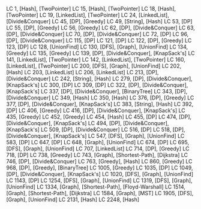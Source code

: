LC 1, [Hash], [TwoPointer]
LC 15, [Hash], [TwoPointer]
LC 18, [Hash], [TwoPointer]
LC 19, [LinkedList], [TwoPointer]
LC 24, [LinkedList], [Divide&Conquer]
LC 45, [DP], [Greedy]
LC 49, [String], [Hash]
LC 53, [DP]
LC 55, [DP], [Greedy]
LC 56, [Greedy]
LC 62, [DP], [Divide&Conquer]
LC 63, [DP], [Divide&Conquer]
LC 70, [DP], [Divide&Conquer]
LC 72, [DP]
LC 96, [DP], [Divide&Conquer]
LC 115, [DP]
LC 121, [DP]
LC 122, [DP], [Greedy]
LC 123, [DP]
LC 128, [UnionFind]
LC 130, [DFS], [Graph], [UnionFind]
LC 134, [Greedy]
LC 135, [Greedy]
LC 139, [DP], [Divide&Conquer], [KnapSack's]
LC 141, [LinkedList], [TwoPointer]
LC 142, [LinkedList], [TwoPointer]
LC 160, [LinkedList], [TwoPointer]
LC 200, [DFS], [Graph], [UnionFind]
LC 202, [Hash]
LC 203, [LinkedList]
LC 206, [LinkedList]
LC 213, [DP], [Divide&Conquer]
LC 242, [String], [Hash]
LC 279, [DP], [Divide&Conquer], [KnapSack's]
LC 300, [DP]
LC 309, [DP]
LC 322, [DP], [Divide&Conquer], [KnapSack's]
LC 337, [DP], [Divide&Conquer], [BinaryTree]
LC 343, [DP], [Divide&Conquer]
LC 349, [Hash]
LC 350, [Hash]
LC 376, [DP], [Greedy]
LC 377, [DP], [Divide&Conquer], [KnapSack's]
LC 383, [String], [Hash]
LC 392, [DP]
LC 406, [Greedy]
LC 416, [DP], [Divide&Conquer], [KnapSack's]
LC 435, [Greedy]
LC 452, [Greedy]
LC 454, [Hash]
LC 455, [DP]
LC 474, [DP], [Divide&Conquer], [KnapSack's]
LC 494, [DP], [Divide&Conquer], [KnapSack's]
LC 509, [DP], [Divide&Conquer]
LC 516, [DP]
LC 518, [DP], [Divide&Conquer], [KnapSack's]
LC 547, [DFS], [Graph], [UnionFind]
LC 583, [DP]
LC 647, [DP]
LC 648, [Graph], [UnionFind]
LC 674, [DP]
LC 695, [DFS], [Graph], [UnionFind]
LC 707, [LinkedList]
LC 714, [DP], [Greedy]
LC 718, [DP]
LC 738, [Greedy]
LC 743, [Graph], [Shortest-Path], [Dijkstra]
LC 746, [DP], [Divide&Conquer]
LC 763, [Greedy], [Hash]
LC 860, [Greedy]
LC 968, [DP], [Greedy], [BinaryTree]
LC 1005, [Greedy]
LC 1035, [DP]
LC 1049, [DP], [Divide&Conquer], [KnapSack's]
LC 1020, [DFS], [Graph], [UnionFind]
LC 1143, [DP]
LC 1254, [DFS], [Graph], [UnionFind]
LC 1319, [DFS], [Graph], [UnionFind]
LC 1334, [Graph], [Shortest-Path], [Floyd-Warshall]
LC 1514, [Graph], [Shortest-Path], [Dijkstra]
LC 1584, [Graph], [MST]
LC 1905, [DFS], [Graph], [UnionFind]
LC 2131, [Hash]
LC 2248, [Hash]


